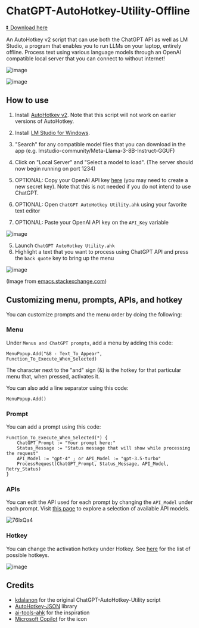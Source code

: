 # ChatGPT-AutoHotkey-Utility-Offline

[⏬ Download here](https://github.com/AleksKlomp/ChatGPT-AutoHotkey-Utility-Offline/releases/latest)

An AutoHotkey v2 script that can use both the ChatGPT API as well as LM Studio, a program that enables you to run LLMs on your laptop, entirely offline. Process text using various language models through an OpenAI compatible local server that you can connect to without internet!

![image](https://github.com/kdalanon/ChatGPT-AutoHotkey-Utility/assets/123705491/e5076d79-26ad-4680-83ee-032a6a805d40)

![image](https://github.com/kdalanon/ChatGPT-AutoHotkey-Utility/assets/123705491/3b1349c8-619f-4cf9-b82f-2289845a4b71)

## How to use

1. Install [AutoHotkey v2](https://www.autohotkey.com/). Note that this script will not work on earlier versions of AutoHotkey.
2. Install [LM Studio for Windows](https://lmstudio.ai/).
3. "Search" for any compatible model files that you can download in the app (e.g. lmstudio-community/Meta-Llama-3-8B-Instruct-GGUF)
4. Click on "Local Server" and "Select a model to load". (The server should now begin running on port 1234)
   
6. OPTIONAL: Copy your OpenAI API key [here](https://platform.openai.com/account/api-keys) (you may need to create a new secret key‍). Note that this is not needed if you do not intend to use ChatGPT.
7. OPTIONAL: Open `ChatGPT AutoHotkey Utility.ahk` using your favorite text editor
8. OPTIONAL: Paste your OpenAI API key on the `API_Key` variable

![image](https://github.com/kdalanon/ChatGPT-AutoHotkey-Utility/assets/123705491/a77d1a7d-628b-4155-83ba-2b5569442a50)

5. Launch `ChatGPT AutoHotkey Utility.ahk`
6. Highlight a text that you want to process using ChatGPT API and press the `back quote` key to bring up the menu

![image](https://github.com/kdalanon/ChatGPT-AutoHotkey-Utility/assets/123705491/7615e7b5-c4f0-4a8f-9608-669a021ac38d)

(Image from [emacs.stackexchange.com](https://emacs.stackexchange.com/questions/16749/how-to-set-emacs-to-recognize-backtick-and-tilde-with-a-colemak-keyboard-layout))

## Customizing menu, prompts, APIs, and hotkey

You can customize prompts and the menu order by doing the following:

### Menu

Under `Menus and ChatGPT prompts`, add a menu by adding this code:

```AutoHotkey
MenuPopup.Add("&8 - Text_To_Appear", Function_To_Execute_When_Selected)
```

The character next to the "and" sign (&) is the hotkey for that particular menu that, when pressed, activates it.

You can also add a line separator using this code:

```AutoHotkey
MenuPopup.Add()
```

### Prompt

You can add a prompt using this code:

```AutoHotkey
Function_To_Execute_When_Selected(*) {
    ChatGPT_Prompt := "Your prompt here:"
    Status_Message := "Status message that will show while processing the request"
    API_Model := "gpt-4" ; or API_Model := "gpt-3.5-turbo"
    ProcessRequest(ChatGPT_Prompt, Status_Message, API_Model, Retry_Status)
}
```

### APIs

You can edit the API used for each prompt by changing the `API_Model` under each prompt. Visit [this page](https://platform.openai.com/docs/models/gpt-4-turbo-and-gpt-4) to explore a selection of available API models.

![76IxQa4](https://github.com/kdalanon/ChatGPT-AutoHotkey-Utility/assets/123705491/7bd23815-78d8-4629-b69b-7fcea3be5f28)

### Hotkey

You can change the activation hotkey under Hotkey. See [here](https://www.autohotkey.com/docs/v2/KeyList.htm) for the list of possible hotkeys.

![image](https://github.com/kdalanon/ChatGPT-AutoHotkey-Utility/assets/123705491/da257ab3-05d0-4779-87a2-0a2ba6270255)

## Credits

- [kdalanon](https://github.com/kdalanon/ChatGPT-AutoHotkey-Utility) for the original ChatGPT-AutoHotkey-Utility script
- [AutoHotkey-JSON](https://github.com/cocobelgica/AutoHotkey-JSON) library
- [ai-tools-ahk](https://github.com/ecornell/ai-tools-ahk) for the inspiration
- [Microsoft Copilot](https://www.bing.com/images/create/extremely-simple-graphic-of-the-writing-hand-emoji/1-667c7f1955cd40c68f0fc7032f3efaa5?id=twRLOcxSHp1iYCRcMv4ufw%3d%3d&view=detailv2&idpp=genimg&idpclose=1&thId=OIG2.Mg_FIsVADFVGEbDkoeFz&frame=sydedg&FORM=SYDBIC) for the icon

